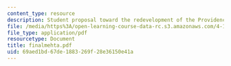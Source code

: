 ```yaml
---
content_type: resource
description: Student proposal toward the redevelopment of the Providence waterfront.
file: /media/https%3A/open-learning-course-data-rc.s3.amazonaws.com/4-163j-urban-design-studio-providence-spring-2005/69aed1bd67de1883269f28e36150e41a_finalmehta.pdf
file_type: application/pdf
resourcetype: Document
title: finalmehta.pdf
uid: 69aed1bd-67de-1883-269f-28e36150e41a
---
```

